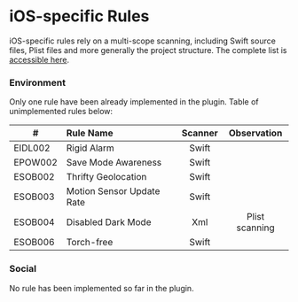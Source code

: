# iOS-specific Rules

iOS-specific rules rely on a multi-scope scanning, including Swift source files, Plist files and more generally the project structure. The complete list is [accessible here](https://github.com/cnumr/best-practices-mobile#-ios-platform).

### Environment

Only one rule have been already implemented in the plugin. Table of unimplemented rules below:

| # | **Rule Name**      |     **Scanner**     |      **Observation**     |
|---|:----------------|:-------------:|:-------------:|
| EIDL002 | Rigid Alarm | Swift | |
| EPOW002 | Save Mode Awareness | Swift | |
| ESOB002 | Thrifty Geolocation | Swift | |
| ESOB003 | Motion Sensor Update Rate | Swift | |
| ESOB004 | Disabled Dark Mode | Xml | Plist scanning |
| ESOB006 | Torch-free | Swift | |

### Social

No rule has been implemented so far in the plugin.
